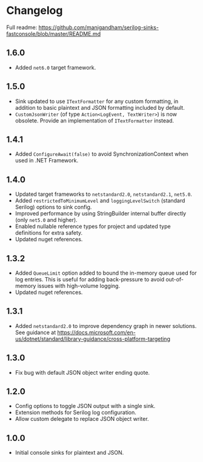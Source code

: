 # Changelog

Full readme: https://github.com/manigandham/serilog-sinks-fastconsole/blob/master/README.md

## 1.6.0
- Added `net6.0` target framework.

## 1.5.0
- Sink updated to use `ITextFormatter` for any custom formatting, in addition to basic plaintext and JSON formatting included by default.
- `CustomJsonWriter` (of type `Action<LogEvent, TextWriter>`) is now obsolete. Provide an implementation of `ITextFormatter` instead.

## 1.4.1
- Added `ConfigureAwait(false)` to avoid SynchronizationContext when used in .NET Framework.

## 1.4.0
- Updated target frameworks to `netstandard2.0`, `netstandard2.1`, `net5.0`.
- Added `restrictedToMinimumLevel` and `loggingLevelSwitch` (standard Serilog) options to sink config.
- Improved performance by using StringBuilder internal buffer directly (only `net5.0` and higher).
- Enabled nullable reference types for project and updated type definitions for extra safety.
- Updated nuget references.

## 1.3.2
- Added `QueueLimit` option added to bound the in-memory queue used for log entries. This is useful for adding back-pressure to avoid out-of-memory issues with high-volume logging.
- Updated nuget references.

## 1.3.1
- Added `netstandard2.0` to improve dependency graph in newer solutions. See guidance at https://docs.microsoft.com/en-us/dotnet/standard/library-guidance/cross-platform-targeting

## 1.3.0
- Fix bug with default JSON object writer ending quote.

## 1.2.0
- Config options to toggle JSON output with a single sink.
- Extension methods for Serilog log configuration.
- Allow custom delegate to replace JSON object writer.

## 1.0.0
- Initial console sinks for plaintext and JSON.